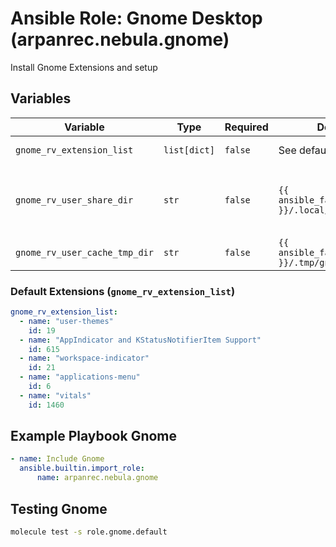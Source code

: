 # Ansible Role: Gnome Desktop (arpanrec.nebula.gnome)

Install Gnome Extensions and setup

## Variables

| Variable | Type | Required | Default | Description |
|----------|------|----------|---------|-------------|
| `gnome_rv_extension_list` | `list[dict]` | `false` | See default list below | List of Extensions with `name` and `id` properties |
| `gnome_rv_user_share_dir` | `str` | `false` | `{{ ansible_facts.user_dir }}/.local/share` | User share directory. Extensions will be install in `{{ gnome_rv_user_share_dir }}/gnome-shell/extensions/<uuid>` |
| `gnome_rv_user_cache_tmp_dir` | `str` | `false` | `{{ ansible_facts.user_dir }}/.tmp/gnome_ansible` | Install cache and temporary directory. |

### Default Extensions (`gnome_rv_extension_list`)

```yaml
gnome_rv_extension_list:
  - name: "user-themes"
    id: 19
  - name: "AppIndicator and KStatusNotifierItem Support"
    id: 615
  - name: "workspace-indicator"
    id: 21
  - name: "applications-menu"
    id: 6
  - name: "vitals"
    id: 1460
```

## Example Playbook Gnome

```yaml
- name: Include Gnome
  ansible.builtin.import_role:
      name: arpanrec.nebula.gnome
```

## Testing Gnome

```bash
molecule test -s role.gnome.default
```
